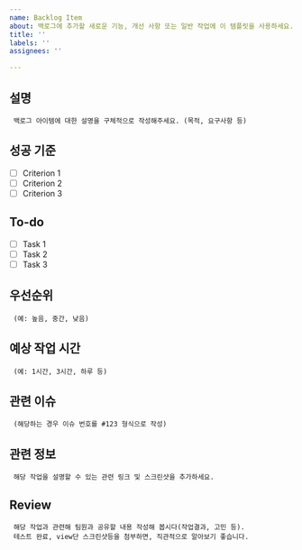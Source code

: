 ```yaml
---
name: Backlog Item
about: 백로그에 추가할 새로운 기능, 개선 사항 또는 일반 작업에 이 템플릿을 사용하세요.
title: ''
labels: ''
assignees: ''

---
```


## 설명
     백로그 아이템에 대한 설명을 구체적으로 작성해주세요. (목적, 요구사항 등)

## 성공 기준
- [ ] Criterion 1
- [ ] Criterion 2
- [ ] Criterion 3

## To-do
- [ ] Task 1
- [ ] Task 2
- [ ] Task 3

## 우선순위
     (예: 높음, 중간, 낮음)

## 예상 작업 시간
     (예: 1시간, 3시간, 하루 등)

## 관련 이슈
     (해당하는 경우 이슈 번호를 #123 형식으로 작성)

## 관련 정보
     해당 작업을 설명할 수 있는 관련 링크 및 스크린샷을 추가하세요.

## Review
     해당 작업과 관련해 팀원과 공유할 내용 작성해 봅시다(작업결과, 고민 등). 
     테스트 완료, view단 스크린샷등을 첨부하면, 직관적으로 알아보기 좋습니다.
